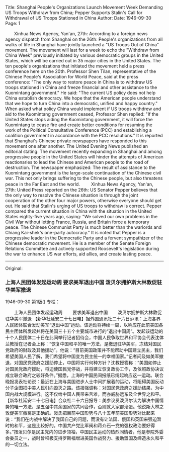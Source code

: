 Title: Shanghai People's Organizations Launch Movement Week Demanding US Troops Withdraw from China; Pepper Supports Stalin's Call for Withdrawal of US Troops Stationed in China
Author:
Date: 1946-09-30
Page: 1

　　Xinhua News Agency, Yan'an, 27th: According to a foreign news agency dispatch from Shanghai on the 26th: People's organizations from all walks of life in Shanghai have jointly launched a "US Troops Out of China" movement. The movement will last for a week to echo the "Withdraw from China Week" previously initiated by various democratic groups in the United States, which will be carried out in 35 major cities in the United States. The ten people's organizations that initiated the movement held a press conference here on the 20th. Professor Shen Tilan, representative of the Chinese People's Association for World Peace, said at the press conference: "The only way to restore peace in China is to withdraw US troops stationed in China and freeze financial and other assistance to the Kuomintang government." He said: "The current US policy does not help China establish democracy. We hope that the American people understand that we hope to turn China into a democratic, unified and happy country." When asked what policy China would implement if US troops withdrew and aid to the Kuomintang government ceased, Professor Shen replied: "If the United States stops aiding the Kuomintang government, it will force the Kuomintang to cease fire and create better conditions for resuming the work of the Political Consultative Conference (PCC) and establishing a coalition government in accordance with the PCC resolutions." It is reported that Shanghai's Chinese private newspapers have responded to this movement one after another. The United Evening News published an editorial stating: The movement recently expanding in Shanghai and among progressive people in the United States will hinder the attempts of American reactionaries to lead the Chinese and American people to the road of destruction. The newspaper emphasized: The result of assistance to the Kuomintang government is the large-scale continuation of the Chinese civil war. This not only brings suffering to the Chinese people, but also threatens peace in the Far East and the world.
　　
    Xinhua News Agency, Yan'an, 27th: United Press reported on the 26th: US Senator Pepper believes that the only way to resolve the Chinese situation is through the joint cooperation of the other four major powers, otherwise everyone should get out. He said that Stalin's urging of US troops to withdraw is correct. Pepper compared the current situation in China with the situation in the United States eighty-five years ago, saying: "We solved our own problems in the Civil War without letting France, Russia, and Britain force a temporary peace. The Chinese Communist Party is much better than the warlords and Chiang Kai-shek's one-party autocracy." It is noted that Pepper is a progressive leader in the Democratic Party and a fervent sympathizer of the Chinese democratic movement. He is a member of the Senate Foreign Relations Committee and actively supported Roosevelt's legislation during the war to enhance US war efforts, aid allies, and create lasting peace.



<hr /> 

Original: 


### 上海人民团体发起运动周  要求美军退出中国  泼贝尔拥护斯大林敦促驻华美军撤退

1946-09-30
第1版()
专栏：

　　上海人民团体发起运动周
　　要求美军退出中国
　　泼贝尔拥护斯大林敦促驻华美军撤退
    【新华社延安二十七日电】据外国通讯社二十六日沪讯：上海各界人民团体联合发动美军“退出中国”运动。该运动将持续一周，以响应在此前美国各民主团体所发起并将在美国三十五个主要城市进行的“退出中国周”。发起该运动的十个人民团体二十日在此间举行记者招待会，中国人民争取世界和平协会代表沈体兰教授在记者会上称：“恢复中国和平的唯一方法，是撤退驻华美军，冻结对国民党政府的财政及其他援助”。他说：“目前美国政策并不能帮助中国建立民主，我们希望美国人民了解，我们希望将中国变为民主统一的幸福国家。”记者问及如美军撤退，对国民党政府之援助停止，中国将实行何种方针？沈教授答称：“美国如停止对国民党政府援助，将迫使国民党停战，并将建立恢复政协工作，及依照政协决议成立联合政府之较好条件。”据悉，上海的中国民间报纸已纷起响应这一运动。联合晚报发表社论说：最近在上海与美国进步人士中间扩展着的运动，将阻碍美国反动分子企图把中美人民引向毁灭之路。该报强调称：对国民党政府之援助结果，为中国内战大规模进行。这不仅给中国人民带来苦难，而亦威胁远东及全世界之和平。
    【新华社延安二十七日电】合众社二十六日报导：美参议员泼贝尔认为解决中国情势的唯一方法，是五强中其余国家的共同合作，否则就大家都滚蛋。他说斯大林之敦促美军撤离是正确的。泼氏把目前中国形势与八十五年前美国形势对比起来说：“我们在内战中解决了我国自己的问题，而没有让法国、俄国和英国来强迫暂时的和平，这是比较好的。中国共产党比军阀和蒋介石一党的强权政治要好得多。”按泼贝尔是民主党内的进步领袖，中国民主运动的热烈同情者，他是参院外委会委员之一，战时曾积极支持罗斯福增进美国作战努力、援助盟国及缔造永久和平的一切立法。
